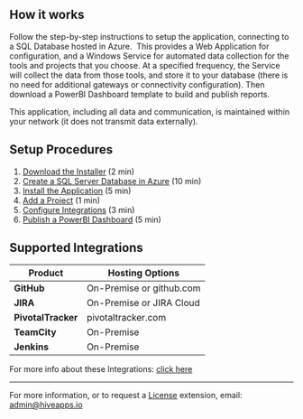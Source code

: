 ## How it works
Follow the step-by-step instructions to setup the application, connecting to a SQL Database hosted in Azure.  This provides a Web Application for configuration, and a Windows Service for automated data collection for the tools and projects that you choose.  At a specified frequency, the Service will collect the data from those tools, and store it to your database (there is no need for additional gateways or connectivity configuration).  Then download a PowerBI Dashboard template to build and publish reports.

This application, including all data and communication, is maintained within your network (it does not transmit data externally).

## Setup Procedures
1. [Download the Installer](https://hivepro.github.io/Download/HivePro.msi) (2 min)
1. [Create a SQL Server Database in Azure](Procure-a-SQL-Server-Database.md) (10 min)
1. [Install the Application](Install.md) (5 min)
1. [Add a Project](Add-a-Project.md) (1 min)
1. [Configure Integrations](Configure-Integrations.md) (3 min)
1. [Publish a PowerBI Dashboard](Publish-PowerBI-Dashboard.md) (5 min)

## Supported Integrations

Product|Hosting Options|
------ | ------------- |
**GitHub**|On-Premise or github.com|
**JIRA**|On-Premise or JIRA Cloud|
**PivotalTracker**|pivotaltracker.com|
**TeamCity**|On-Premise|
**Jenkins**|On-Premise|

For more info about these Integrations: [click here](Supported-Integrations.md)

---
For more information, or to request a [License](License.md) extension, email: <a href="mailto:admin@hiveapps.io?subject=HivePro">admin@hiveapps.io</a>
